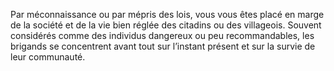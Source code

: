﻿---
skill_proficiencies: '[Discrétion](abilities_dexterity_hd.md#discrétion) ou [Intimidation](abilities_charisma_hd.md#intimidation), [Survie](abilities_wisdom_hd.md#survie).'
mastered_tools: véhicules (terrestres), un type de jeu au choix.
equipment: couverture de mauvaise qualité, habits de voyageur, piège à mâchoires, boîte à amadou, matériel de pêche, outre d’eau, bourse contenant 10 sous.
id: background_bandit_fr.md#brigand
name: Brigand
alt_name: '[Bandit](background_bandit_en.md) (RPG p39)'
source: (JDR p37)
---

Par méconnaissance ou par mépris des lois, vous vous êtes placé en marge de la société et de la vie bien réglée des citadins ou des villageois. Souvent considérés comme des individus dangereux ou peu recommandables, les brigands se concentrent avant tout sur l’instant présent et sur la survie de leur communauté.

